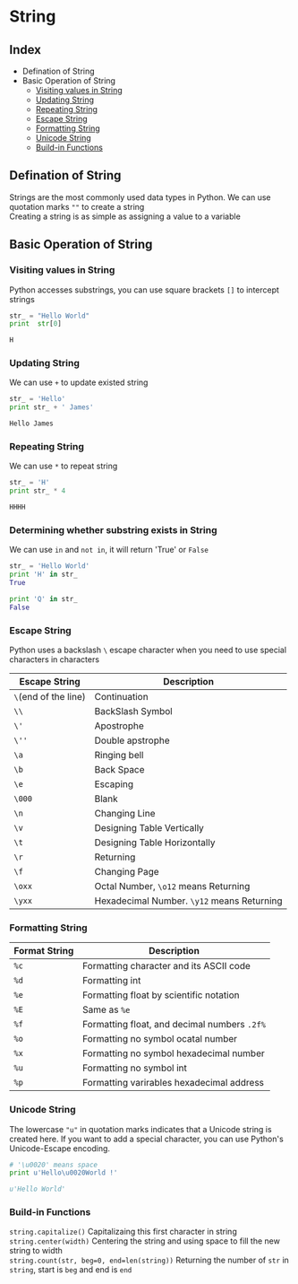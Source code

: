 String
===

Index
---

* Defination of String
* Basic Operation of String
  * [Visiting values in String](#visiting-values-in-string)
  * [Updating String](#updating-string)
  * [Repeating String](#repeating-string)
  * [Escape String](#escape-string)
  * [Formatting String](#formatting-string)
  * [Unicode String](#unicode-string)
  * [Build-in Functions](#build-in-functions)

## Defination of String
Strings are the most commonly used data types in Python. We can use quotation marks `""` to create a string</br>
Creating a string is as simple as assigning a value to a variable

## Basic Operation of String
### Visiting values in String
Python accesses substrings, you can use square brackets `[]` to intercept strings
```python
str_ = "Hello World"
print  str[0]

H
```
### Updating String
We can use `+` to update existed string
```python
str_ = 'Hello'
print str_ + ' James'

Hello James
```
### Repeating String
We can use `*` to repeat string
```python
str_ = 'H'
print str_ * 4

HHHH
 ```
### Determining whether substring exists in String
We can use `in` and `not in`, it will return 'True' or `False`
```python
str_ = 'Hello World'
print 'H' in str_
True

print 'Q' in str_
False
```
### Escape String
Python uses a backslash `\` escape character when you need to use special characters in characters</br>

|<center>Escape String</center>      |<center>Description</center>      |
|------------------          |------------------          |
|`\`(end of the line) |Continuation     |
|`\\`                 |BackSlash Symbol |
|`\'`                 |Apostrophe       |
|`\''`                |Double apstrophe |
|`\a`                 |Ringing bell     |
|`\b`                 |Back Space       |
|`\e`                 |Escaping         |
|`\000`               |Blank            |
|`\n`                 |Changing Line    |
|`\v`                 |Designing Table Vertically|
|`\t`                 |Designing Table Horizontally|
|`\r`                 |Returning        |
|`\f`                 |Changing Page    |
|`\oxx`               |Octal Number, `\o12` means Returning|
|`\yxx`               |Hexadecimal Number. `\y12` means Returning|

### Formatting String

|<center>Format String</center>|<center>Description</center>|
|------------------------------|----------------------------|
|`%c`|Formatting character and its ASCII code|
|`%d`|Formatting int|
|`%e`|Formatting float by scientific notation|
|`%E`|Same as `%e`|
|`%f`|Formatting float, and decimal numbers `.2f%`|
|`%o`|Formatting no symbol ocatal number|
|`%x`|Formatting no symbol hexadecimal number|
|`%u`|Formatting no symbol int|
|`%p`|Formatting varirables hexadecimal address|

### Unicode String
The lowercase `"u"` in quotation marks indicates that a Unicode string is created here. If you want to add a special character, you can use Python's Unicode-Escape encoding.
```python
# '\u0020' means space
print u'Hello\u0020World !'

u'Hello World'
```
### Build-in Functions
`string.capitalize()` Capitalizaing this first character in string</br>
`string.center(width)` Centering the string and using space to fill the new string to width</br>
`string.count(str, beg=0, end=len(string))` Returning the number of `str` in `string`, start is `beg` and end is `end`






